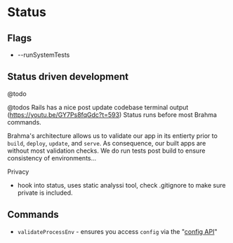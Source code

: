 # Status

## Flags
- --runSystemTests

## Status driven development
@todo

@todos
Rails has a nice post update codebase terminal output (https://youtu.be/GY7Ps8fqGdc?t=593)
Status runs before most Brahma commands.

Brahma's architecture allows us to validate our app in its entierty prior to `build`, `deploy`, `update`, and `serve`. As consequence, our built apps are without most validation checks. We do run tests post build to ensure consistency of environments...

Privacy
- hook into status, uses static analyssi tool, check .gitignore to make sure private is included.

## Commands
- `validateProcessEnv` - ensures you access `config` via the "[config API](@todo)" 
